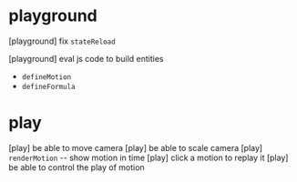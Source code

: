 # playground

[playground] fix `stateReload`

[playground] eval js code to build entities

- `defineMotion`
- `defineFormula`

# play

[play] be able to move camera
[play] be able to scale camera
[play] `renderMotion` -- show motion in time
[play] click a motion to replay it
[play] be able to control the play of motion
